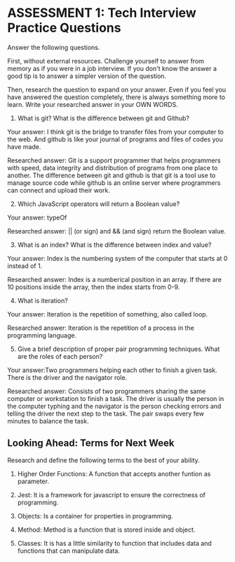 # ASSESSMENT 1: Tech Interview Practice Questions
Answer the following questions.

First, without external resources. Challenge yourself to answer from memory as if you were in a job interview. If you don't know the answer a good tip is to answer a simpler version of the question.

Then, research the question to expand on your answer. Even if you feel you have answered the question completely, there is always something more to learn. Write your researched answer in your OWN WORDS.

1. What is git? What is the difference between git and Github?

  Your answer: I think git is the bridge to transfer files from your computer to the web. And github is like your journal of programs and files of codes you have made.

  Researched answer: Git is a support programmer that helps programmers with speed, data integrity and distribution of programs from one place to another. The difference between git and github is that git is a tool use to manage source code while github is an online server where programmers can connect and upload their work.



2. Which JavaScript operators will return a Boolean value?

  Your answer: typeOf

  Researched answer: || (or sign) and && (and sign) return the Boolean value.



3. What is an index? What is the difference between index and value?

  Your answer: Index is the numbering system of the computer that starts at 0 instead of 1.

  Researched answer: Index is a numberical position in an array. If there are 10 positions inside the array, then the index starts from 0-9.



4. What is iteration?

  Your answer: Iteration is the repetition of something, also called loop. 

  Researched answer: Iteration is the repetition of a process in the programming language.



5. Give a brief description of proper pair programming techniques. What are the roles of each person?

  Your answer:Two programmers helping each other to finish a given task. There is the driver and the navigator role.

  Researched answer: Consists of two programmers sharing the same computer or workstation to finish a task. The driver is usually the person in the computer typhing and the navigator is the person checking errors and telling the driver the next step to the task. The pair swaps every few minutes to balance the task.



## Looking Ahead: Terms for Next Week

Research and define the following terms to the best of your ability.

1. Higher Order Functions: A function that accepts another funtion as parameter.

2. Jest: It is a framework for javascript to ensure the correctness of programming.

3. Objects: Is a container for properties in programming. 

4. Method: Method is a function that is stored inside and object.

5. Classes: It is has a little similarity to function that includes data and functions that can manipulate data.
